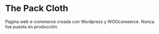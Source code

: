 # The Pack Cloth

Pagina web e-commerce creada con Wordpress y WOOcomeerce. Nunca fue puesta en producción.
